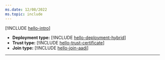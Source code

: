 ```yaml
---
ms.date: 12/08/2022
ms.topic: include
---
```


[!INCLUDE [hello-intro](hello-intro.md)]
- **Deployment type:** [!INCLUDE [hello-deployment-hybrid](hello-deployment-hybrid.md)]
- **Trust type:** [!INCLUDE [hello-trust-certificate](hello-trust-certificate.md)]
- **Join type:** [!INCLUDE [hello-join-aadj](hello-join-aad.md)]
---